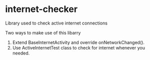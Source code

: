 # internet-checker
Library used to check active internet connections

Two ways to make use of this libarry

1. Extend BaseInternetActivity and override onNetworkChanged().
2. Use ActiveInternetTest class to check for internet whenever you needed.
